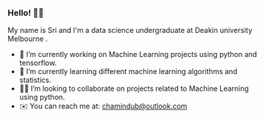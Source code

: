 ### Hello! 👋🏽

My name is Sri and I'm a data science undergraduate at Deakin university Melbourne .

- 🔭 I’m currently working on Machine Learning projects using python and tensorflow.
- 🚀 I’m currently learning different machine learning algorithms and statistics.
- 🤝🏽 I’m looking to collaborate on projects related to Machine Learning using python.
- ✉️ You can reach me at: chamindub@outlook.com

<!--
**chamindub/chamindub** is a ✨ _special_ ✨ repository because its `README.md` (this file) appears on your GitHub profile.

Here are some ideas to get you started:

- 🔭 I’m currently working on ...
- 🌱 I’m currently learning ...
- 👯 I’m looking to collaborate on ...
- 🤔 I’m looking for help with ...
- 💬 Ask me about ...
- 📫 How to reach me: ...
- 😄 Pronouns: ...
- ⚡ Fun fact: ...
-->
